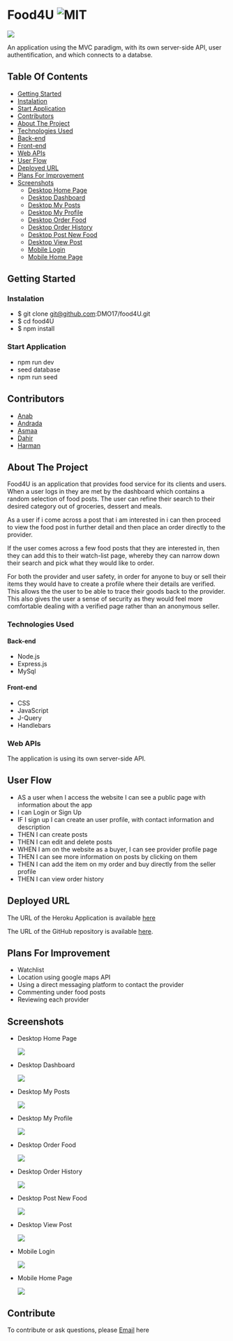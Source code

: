 # Food4U ![MIT](https://img.shields.io/static/v1?label=MIT&message=License&color=orange)

<img src="./public/assets/images/food-logo.png"/>

An application using the MVC paradigm, with its own server-side API, user authentification, and which connects to a databse.

## Table Of Contents

- [Getting Started](#getting-started)
- [Instalation](#instalation)
- [Start Application](#start-application)
- [Contributors](#contributors)
- [About The Project](#about-the-project)
- [Technologies Used](#technologies-used)
- [Back-end](#back-end)
- [Front-end](#front-end)
- [Web APIs](#web-apis)
- [User Flow](#user-flows)
- [Deployed URL](#deployed-url)
- [Plans For Improvement](#plans-for-improvement)
- [Screenshots](#screenshots)
  - [Desktop Home Page](#desktop-home-page)
  - [Desktop Dashboard](#desktop-dashboard)
  - [Desktop My Posts](#desktop-my-posts)
  - [Desktop My Profile](#desktop-my-profile)
  - [Desktop Order Food](#desktop-order-food)
  - [Desktop Order History](#desktop-order-history)
  - [Desktop Post New Food](#desktop-post-new-food)
  - [Desktop View Post](#desktop-view-post)
  - [Mobile Login](#mobile-login)
  - [Mobile Home Page](#mobile-home=page)

## Getting Started

### Instalation

- $ git clone git@github.com:DMO17/food4U.git
- $ cd food4U
- $ npm install

### Start Application

- npm run dev
- seed database
- npm run seed

## Contributors

- [Anab](https://github.com/anabwarsame)
- [Andrada](https://github.com/andradag)
- [Asmaa](https://github.com/AsmaaMusse)
- [Dahir](https://github.com/DMO17)
- [Harman](https://github.com/AkenEagle)

## About The Project

Food4U is an application that provides food service for its clients and users. When a user logs in they are met by the dashboard which contains a random selection of food posts. The user can refine their search to their desired category out of groceries, dessert and meals.

As a user if i come across a post that i am interested in i can then proceed to view the food post in further detail and then place an order directly to the provider.

If the user comes across a few food posts that they are interested in, then they can add this to their watch-list page, whereby they can narrow down their search and pick what they would like to order.

For both the provider and user safety, in order for anyone to buy or sell their items they would have to create a profile where their details are verified. This allows the the user to be able to trace their goods back to the provider. This also gives the user a sense of security as they would feel more comfortable dealing with a verified page rather than an anonymous seller.

### Technologies Used

#### Back-end

- Node.js
- Express.js
- MySql

#### Front-end

- CSS
- JavaScript
- J-Query
- Handlebars

### Web APIs

The application is using its own server-side API.

## User Flow

- AS a user when I access the website I can see a public page with information about the app
- I can Login or Sign Up
- IF I sign up I can create an user profile, with contact information and description
- THEN I can create posts
- THEN I can edit and delete posts
- WHEN I am on the website as a buyer, I can see provider profile page
- THEN I can see more information on posts by clicking on them
- THEN I can add the item on my order and buy directly from the seller profile
- THEN I can view order history

## Deployed URL

The URL of the Heroku Application is available [here](https://food-4u.herokuapp.com/login)

The URL of the GitHub repository is available [here](https://github.com/andradag/food4U/tree/main).

## Plans For Improvement

- Watchlist
- Location using google maps API
- Using a direct messaging platform to contact the provider
- Commenting under food posts
- Reviewing each provider

## Screenshots

- Desktop Home Page

  <img src="./readMe-screenshots/home-page.png"/>

- Desktop Dashboard

  <img src="./readMe-screenshots/dashboard.png"/>

- Desktop My Posts

  <img src="./readMe-screenshots/my-posts.png"/>

- Desktop My Profile

  <img src="./readMe-screenshots/my-profile.png"/>

- Desktop Order Food

  <img src="./readMe-screenshots/Order Food.png"/>

- Desktop Order History

  <img src="./readMe-screenshots/Order History.png"/>

- Desktop Post New Food

  <img src="./readMe-screenshots/Post New Food.png"/>

- Desktop View Post

  <img src="./readMe-screenshots/View Post.png"/>

- Mobile Login

  <img src="./readMe-screenshots/Mobile Login.png"/>

- Mobile Home Page

  <img src="./readMe-screenshots/mobile-home-page.png"/>
  
## Contribute

To contribute or ask questions, please <a href="https://mail.google.com/mail/u/0/?tf=cm&to=asmaamusse03@gmail.com&cc&bcc&su&body&fs=1">Email</a> here

